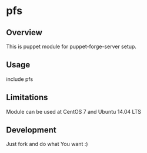 # pfs

## Overview

This is puppet module for puppet-forge-server setup.

## Usage

include pfs

## Limitations

Module can be used at CentOS 7 and Ubuntu 14.04 LTS

## Development

Just fork and do what You want :)
